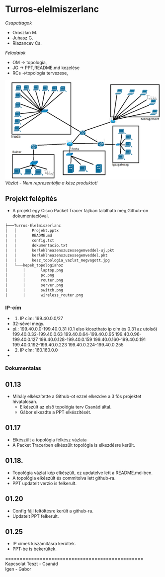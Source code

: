 # Turros-elelmiszerlanc

 *Csapattagok*
- Oroszlan M.
- Juhasz G.
- Riazancev Cs.

*Feladatok*
- OM -> topologia,
- JG -> PPT,README.md kezelése
- RCs ->topologia tervezese,
<img src="https://raw.githubusercontent.com/OsziMisi/Turros-elelmiszerlanc/main/kesz_topologia_vazlat_megvagott.jpg" width="500px">
<i>Vázlat - Nem reprezentálja a kész produktot!</i>

## Projekt felépítés
- A projekt egy Cisco Packet Tracer fájlban található meg,Github-on dokumentacióval.
```
├───Turros-Elelmiszerlanc
│   │       Projekt.pptx   
|   |       README.md
|   |       config.txt
|   |       dokumentacio.txt
|   |       kerleklneazenszuzessegemveddel-uj.pkt
|   |       kerleklneazenszuzessegemveddel.pkt
|   |       kesz_topologia_vazlat_megvagott.jpg
│   └───kepek_topologiahoz
│       │       laptop.png
│       │       pc.png
│       │       router.png
|       |       server.png
|       |       switch.png
|       |       wireless_router.png
```
### IP-cím

- 1) IP cím: 199.40.0.0/27
- 32-sével megy.
- pl.: 199.40.0.0-199.40.0.31 (0.1 elso kioszthato ip cím és 0.31 az utolsó)
      199.40.0.32-199.40.0.63
      199.40.0.64-199.40.0.95
      199.40.0.96-199.40.0.127
      199.40.0.128-199.40.0.159
      199.40.0.160-199.40.0.191
      199.40.0.192-199.40.0.223
      199.40.0.224-199.40.0.255
- 2) IP cím: 160.160.0.0
-      

### Dokumentalas
## 01.13
- Mihály elkészítette a Github-ot ezzel elkezdve a 3 fős projektet hivatalosan.
  - Elkészült az első topológia terv Csanád által.
  - Gábor elkezdte a PPT elkészítését.
## 01.17
  - Elkészült a topológia félkész vázlata
  - A Packet Tracerben elkészült topológia is elkezdésre került.
## 01.18.
  - Topológia vázlat kép elkészült, ez updatelve lett a README.md-ben.
  - A topológia elkészült és commitolva lett github-ra.
  - PPT updatelt verzio is felkerult.
## 01.20
  - Config fájl feltöltésre került a github-ra.
  - Updatelt PPT felkerult.
## 01.25
  - IP címek kiszámításra kerültek.
  - PPT-be is bekerültek.

================================================
<br>
Kapcsolat Teszt - Csanád
<br>
Igen - Gabor
